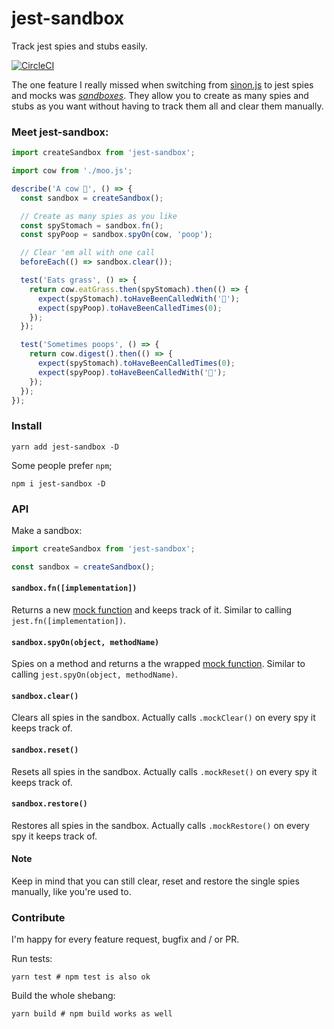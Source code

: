 # jest-sandbox

Track jest spies and stubs easily.

[![CircleCI](https://circleci.com/gh/JoinColony/jest-sandbox.svg?style=svg)](https://circleci.com/gh/JoinColony/jest-sandbox)

The one feature I really missed when switching from [sinon.js](http://sinonjs.org) to jest spies and mocks was _[sandboxes](http://sinonjs.org/releases/v2.1.0/sandbox/)_. They allow you to create as many spies and stubs as you want without having to track them all and clear them manually.

### Meet jest-sandbox:

```javascript
import createSandbox from 'jest-sandbox';

import cow from './moo.js';

describe('A cow 🐄', () => {
  const sandbox = createSandbox();

  // Create as many spies as you like
  const spyStomach = sandbox.fn();
  const spyPoop = sandbox.spyOn(cow, 'poop');

  // Clear 'em all with one call
  beforeEach(() => sandbox.clear());

  test('Eats grass', () => {
    return cow.eatGrass.then(spyStomach).then(() => {
      expect(spyStomach).toHaveBeenCalledWith('🌱');
      expect(spyPoop).toHaveBeenCalledTimes(0);
    });
  });

  test('Sometimes poops', () => {
    return cow.digest().then(() => {
      expect(spyStomach).toHaveBeenCalledTimes(0);
      expect(spyPoop).toHaveBeenCalledWith('💩');
    });
  });
});
```

### Install

```shell
yarn add jest-sandbox -D
```

Some people prefer `npm`;
```shell
npm i jest-sandbox -D
```

### API

Make a sandbox:

```javascript
import createSandbox from 'jest-sandbox';

const sandbox = createSandbox();
```

#### `sandbox.fn([implementation])`

Returns a new [mock function](https://facebook.github.io/jest/docs/mock-function-api.html) and keeps track of it. Similar to calling `jest.fn([implementation])`.

#### `sandbox.spyOn(object, methodName)`

Spies on a method and returns a the wrapped [mock function](https://facebook.github.io/jest/docs/mock-function-api.html). Similar to calling `jest.spyOn(object, methodName)`.

#### `sandbox.clear()`

Clears all spies in the sandbox. Actually calls `.mockClear()` on every spy it keeps track of.

#### `sandbox.reset()`

Resets all spies in the sandbox. Actually calls `.mockReset()` on every spy it keeps track of.

#### `sandbox.restore()`

Restores all spies in the sandbox. Actually calls `.mockRestore()` on every spy it keeps track of.

#### Note
Keep in mind that you can still clear, reset and restore the single spies manually, like you're used to.

### Contribute

I'm happy for every feature request, bugfix and / or PR.

Run tests:

```shell
yarn test # npm test is also ok
```

Build the whole shebang:

```shell
yarn build # npm build works as well
```
